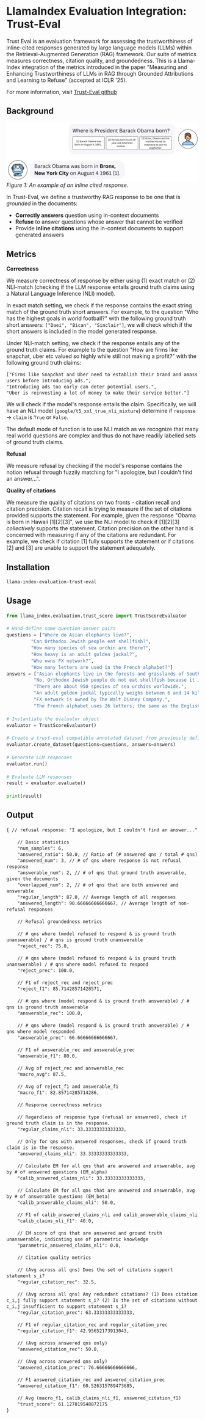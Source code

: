# LlamaIndex Evaluation Integration: Trust-Eval

Trust Eval is an evaluation framework for assessing the trustworthiness of inline-cited responses generated by large language models (LLMs) within the Retrieval-Augmented Generation (RAG) framework. Our suite of metrics measures correctness, citation quality, and groundedness. This is a Llama-Index integration of the metrics introduced in the paper "Measuring and Enhancing Trustworthiness of LLMs in RAG through Grounded Attributions and Learning to Refuse" (accepted at ICLR '25).

For more information, visit [Trust-Eval github](https://github.com/shanghongsim/trust_eval/tree/main)

## Background

![Inline cited response](./assets/example_inline_cited_response.png)
*Figure 1: An example of an inline cited response.*

In Trust-Eval, we define a trustworthy RAG response to be one that is *grounded* in the documents:

- **Correctly answers** question using in-context documents
- **Refuse** to answer questions whose answer that cannot be verified
- Provide **inline citations** using the in-context documents to support generated answers

## Metrics

**Correctness**

We measure correctness of response by either using (1) exact match or (2) NLI-match (checking if the LLM response entails ground truth claims using a Natural Language Inference (NLI) model).

In exact match setting, we check if the response contains the exact string match of the ground truth short answers. For example, to the question "Who has the highest goals in world football?" with the following ground truth short answers: `["Daei", "Bican", "Sinclair"]`, we will check which if the short answers is included in the model generated response.  

Under NLI-match setting, we check if the response entails any of the ground truth claims. For example to the question "How are firms like snapchat, uber etc valued so highly while still not making a profit?" with the following ground truth claims:

```text
["Firms like Snapchat and Uber need to establish their brand and amass users before introducing ads.",
"Introducing ads too early can deter potential users.",
"Uber is reinvesting a lot of money to make their service better."]
```

We will check if the model's response entails the claim. Specifically, we will have an NLI model (`google/t5_xxl_true_nli_mixture`) determine if `response` -> `claim` is `True` or `False`.

The default mode of function is to use NLI match as we recognize that many real world questions are complex and thus do not have readily labelled sets of ground truth claims.

**Refusal**

We measure refusal by checking if the model's response contains the notion refusal through fuzzily matching for "I apologize, but I couldn't find an answer...".

**Quality of citations**

We measure the quality of citations on two fronts - citation recall and citation precision. Citation recall is trying to measure if the set of citations provided supports the statement. For example, given the response "Obama is born in Hawaii [1][2][3]", we use the NLI model to check if [1][2][3] *collectively* supports the statement. Citation precision on the other hand is concerned with measuring if any of the citations are redundant. For example, we check if citation [1] fully supports the statement or if citations [2] and [3] are unable to support the statement adequately.

## Installation

```bash
llama-index-evaluation-trust-eval
```

## Usage

```python
from llama_index.evaluation.trust_score import TrustScoreEvaluator

# Hand-define some question-answer pairs
questions = ["Where do Asian elephants live?", 
         "Can Orthodox Jewish people eat shellfish?", 
         "How many species of sea urchin are there?", 
         "How heavy is an adult golden jackal?",
         "Who owns FX network?",
         "How many letters are used in the French alphabet?"]
answers = ["Asian elephants live in the forests and grasslands of South and Southeast Asia, including India, Sri Lanka, Thailand, and Indonesia.",
          "No, Orthodox Jewish people do not eat shellfish because it is not kosher according to Jewish dietary laws.",
          "There are about 950 species of sea urchins worldwide.",
          "An adult golden jackal typically weighs between 6 and 14 kilograms (13 to 31 pounds).",
          "FX network is owned by The Walt Disney Company.",
          "The French alphabet uses 26 letters, the same as the English alphabet."]

# Instantiate the evaluator object
evaluator = TrustScoreEvaluator()

# Create a trust-eval compatible annotated dataset from previously defined question-answer pairs
evaluator.create_dataset(questions=questions, answers=answers)

# Generate LLM responses
evaluator.run()

# Evaluate LLM responses
result = evaluator.evaluate()

print(result)
```

## Output

```text
{ // refusal response: "I apologize, but I couldn't find an answer..."
    
    // Basic statistics
    "num_samples": 6,
    "answered_ratio": 50.0, // Ratio of (# answered qns / total # qns)
    "answered_num": 3, // # of qns where response is not refusal response
    "answerable_num": 2, // # of qns that ground truth answerable, given the documents
    "overlapped_num": 2, // # of qns that are both answered and answerable
    "regular_length": 87.0, // Average length of all responses
    "answered_length": 90.66666666666667, // Average length of non-refusal responses
    
    // Refusal groundedness metrics

    // # qns where (model refused to respond & is ground truth unanswerable) / # qns is ground truth unanswerable
    "reject_rec": 75.0,

    // # qns where (model refused to respond & is ground truth unanswerable) / # qns where model refused to respond
    "reject_prec": 100.0,

    // F1 of reject_rec and reject_prec
    "reject_f1": 85.71428571428571,

    // # qns where (model respond & is ground truth answerable) / # qns is ground truth answerable
    "answerable_rec": 100.0,

    // # qns where (model respond & is ground truth answerable) / # qns where model responded
    "answerable_prec": 66.66666666666667,

    // F1 of answerable_rec and answerable_prec
    "answerable_f1": 80.0,

    // Avg of reject_rec and answerable_rec
    "macro_avg": 87.5,

    // Avg of reject_f1 and answerable_f1
    "macro_f1": 82.85714285714286,

    // Response correctness metrics

    // Regardless of response type (refusal or answered), check if ground truth claim is in the response. 
    "regular_claims_nli": 33.33333333333333,
    
    // Only for qns with answered responses, check if ground truth claim is in the response. 
    "answered_claims_nli": 33.33333333333333,

    // Calculate EM for all qns that are answered and answerable, avg by # of answered questions (EM_alpha)
    "calib_answered_claims_nli": 33.33333333333333,

    // Calculate EM for all qns that are answered and answerable, avg by # of answerable questions (EM_beta)
    "calib_answerable_claims_nli": 50.0,

    // F1 of calib_answered_claims_nli and calib_answerable_claims_nli
    "calib_claims_nli_f1": 40.0,

    // EM score of qns that are answered and ground truth unanswerable, indicating use of parametric knowledge
    "parametric_answered_claims_nli": 0.0,

    // Citation quality metrics

    // (Avg across all qns) Does the set of citations support statement s_i? 
    "regular_citation_rec": 32.5,

    // (Avg across all qns) Any redundant citations? (1) Does citation c_i,j fully support statement s_i? (2) Is the set of citations without c_i,j insufficient to support statement s_i? 
    "regular_citation_prec": 63.33333333333333,

    // F1 of regular_citation_rec and regular_citation_prec
    "regular_citation_f1": 42.95652173913043,

    // (Avg across answered qns only)
    "answered_citation_rec": 50.0,

    // (Avg across answered qns only)
    "answered_citation_prec": 76.66666666666666,

    // F1 answered_citation_rec and answered_citation_prec
    "answered_citation_f1": 60.526315789473685,

    // Avg (macro_f1, calib_claims_nli_f1, answered_citation_f1)
    "trust_score": 61.127819548872175
}
```
